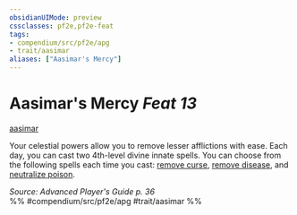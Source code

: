 ```yaml
---
obsidianUIMode: preview
cssclasses: pf2e,pf2e-feat
tags:
- compendium/src/pf2e/apg
- trait/aasimar
aliases: ["Aasimar's Mercy"]
---
```

# Aasimar's Mercy  *Feat 13*  
[aasimar](rules/traits/aasimar-apg.md "Aasimar Ancestry & Heritage Trait")  


Your celestial powers allow you to remove lesser afflictions with ease. Each day, you can cast two 4th-level divine innate spells. You can choose from the following spells each time you cast: [remove curse](compendium/spells/remove-curse.md), [remove disease](compendium/spells/remove-disease.md), and [neutralize poison](compendium/spells/neutralize-poison.md).

*Source: Advanced Player's Guide p. 36*  
%% #compendium/src/pf2e/apg #trait/aasimar %%